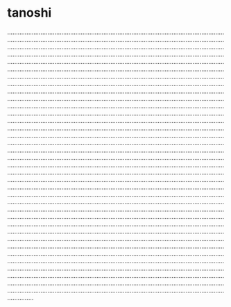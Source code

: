 # tanoshi

...............................................................................................................................................................................................................................................................................................................................................................................................................................................................................................................................................................................................................................................................................................................................................................................................................................................................................................................................................................................................................................................................................................................................................................................................................................................................................................................................................................................................................................................................................................................................................................................................................................................................................................................................................................................................................................................................................................................................................................................................................................................................................................................................................................................................................................................................................................................................................................................................................................................................................................................................................................................................................................................................................................................................................................................................................................................................................................................................................................................................................................................................................................................................................................................................................................................................................................................................................................................................................................................................................................................................................................................................................................................................................................................................................................................................................................................................................................................................................................................................................................................................................................................................................................................................................................................................................................................................................................................................................................................................................................................................................................................................................................................................